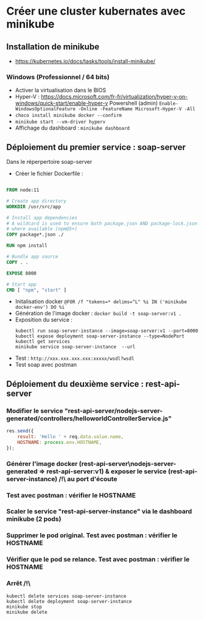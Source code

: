 # Créer une cluster kubernates avec minikube

## Installation de minikube

- https://kubernetes.io/docs/tasks/tools/install-minikube/

### Windows (Professionnel / 64 bits)

- Activer la virtualisation dans le BIOS
- Hyper-V : https://docs.microsoft.com/fr-fr/virtualization/hyper-v-on-windows/quick-start/enable-hyper-v
  Powershell (admin) `Enable-WindowsOptionalFeature -Online -FeatureName Microsoft-Hyper-V -All`
- `choco install minikube docker --confirm`
- `minikube start --vm-driver hyperv`
- Affichage du dashboard : `minikube dashboard`

## Déploiement du premier service : soap-server

Dans le réperpertoire soap-server

- Créer le fichier Dockerfile :
```Dockerfile

FROM node:11

# Create app directory
WORKDIR /usr/src/app

# Install app dependencies
# A wildcard is used to ensure both package.json AND package-lock.json are copied
# where available (npm@5+)
COPY package*.json ./

RUN npm install

# Bundle app source
COPY . .

EXPOSE 8000

# Start app
CMD [ "npm", "start" ]
```

- Initalisation docker `@FOR /f "tokens=* delims=^L" %i IN ('minikube docker-env') DO %i`
- Génération de l'image docker : `docker build -t soap-server:v1 .`
- Exposition du service : 
    ```shell
    kubectl run soap-server-instance --image=soap-server:v1 --port=8000
    kubectl expose deployment soap-server-instance --type=NodePort
    kubectl get services
    minikube service soap-server-instance  --url
    ```
- Test : `http://xxx.xxx.xxx.xxx:xxxxx/wsdl?wsdl`
- Test soap avec postman

## Déploiement du deuxième service : rest-api-server

### Modifier le service "rest-api-server/nodejs-server-generated/controllers/helloworldControllerService.js"

```js
res.send({
    result: 'Hello ' + req.data.value.name,
    HOSTNAME: process.env.HOSTNAME,
});
```

### Générer l'image docker (rest-api-server\nodejs-server-generated => rest-api-server:v1) & exposer le service (rest-api-server-instance) /!\ au port d'écoute

### Test avec postman : vérifier le HOSTNAME

### Scaler le service "rest-api-server-instance" via le dashboard minikube (2 pods)

### Supprimer le pod original. Test avec postman : vérifier le HOSTNAME

### Vérifier que le pod se relance. Test avec postman : vérifier le HOSTNAME

### Arrêt /!\

```shell
kubectl delete services soap-server-instance
kubectl delete deployment soap-server-instance
minikube stop
minikube delete
```
